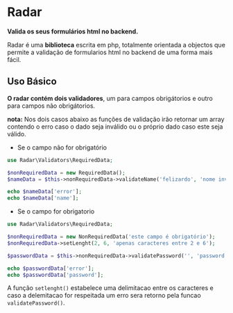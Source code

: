 # Radar

**Valida os seus formulários html no backend.**

Radar é uma **biblioteca** escrita em php, totalmente orientada a objectos que permite a validação de formularios html no backend de uma forma mais fácil.

## Uso Básico
**O radar contém dois validadores**, um para campos obrigátorios e outro para campos não obrigátorios.

**nota:** Nos dois casos abaixo as funções de validação irão retornar um array contendo o erro caso o dado seja inválido ou o próprio dado caso este seja válido.

* Se o campo não for obrigatório

```php
use Radar\Validators\RequiredData;

$nonRequiredData = new RequiredData();
$nameData = $this->nonRequiredData->validateName('felizardo', 'nome invalido');

echo $nameData['error'];
echo $nameData['name'];
```

* Se o campo for obrigatorio
```php
use Radar\Validators\RequiredData;

$nonRequiredData = new NonRequiredData('este campo é obrigatório');
$nonRequiredData->setLenght(2, 6, 'apenas caracteres entre 2 e 6');

$passwordData = $this->nonRequiredData->validatePassword('', 'password invalida');

echo $passwordData['error'];
echo $passwordData['password'];
```

A função `setlenght()` estabelece uma delimitacao entre os caracteres e caso a delemitacao for respeitada um erro sera retorno pela funcao `validatePassword()`.
